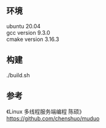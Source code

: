 ## 环境
ubuntu 20.04    
gcc version 9.3.0   
cmake version 3.16.3

## 构建
./build.sh

## 参考
《Linux 多线程服务端编程 陈硕》   
https://github.com/chenshuo/muduo
 